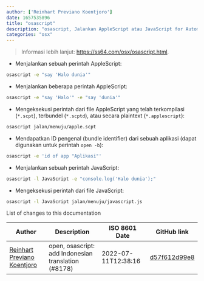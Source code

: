 ```yaml
---
author: ['Reinhart Previano Koentjoro']
date: 1657535896
title: "osascript"
description: "osascript, Jalankan AppleScript atau JavaScript for Automation (JXA) dari command-line."
categories: "osx"
---
```

> Informasi lebih lanjut: <https://ss64.com/osx/osascript.html>.

- Menjalankan sebuah perintah AppleScript:

```bash
osascript -e "say 'Halo dunia'"
```

- Menjalankan beberapa perintah AppleScript:

```bash
osascript -e "say 'Halo'" -e "say 'dunia'"
```

- Mengeksekusi perintah dari file AppleScript yang telah terkompilasi (`*.scpt`), terbundel (`*.scptd`), atau secara plaintext (`*.applescript`):

```bash
osascript jalan/menuju/apple.scpt
```

- Mendapatkan ID pengenal (bundle identifier) dari sebuah aplikasi (dapat digunakan untuk perintah `open -b`):

```bash
osascript -e 'id of app "Aplikasi"'
```

- Menjalankan sebuah perintah JavaScript:

```bash
osascript -l JavaScript -e "console.log('Halo dunia');"
```

- Mengeksekusi perintah dari file JavaScript:

```bash
osascript -l JavaScript jalan/menuju/javascript.js
```
List of changes to this documentation


Author | Description | ISO 8601 Date | GitHub link
------|-----|-----|-----
[Reinhart Previano Koentjoro](mailto:reinhart_previano@yahoo.com) | open, osascript: add Indonesian translation (#8178) | 2022-07-11T12:38:16 | [d57f612d99e8](https://github.com/tldr-pages/tldr/commit/d57f612d99e8e8a93ae48fd151e0373ea24c83f6)


